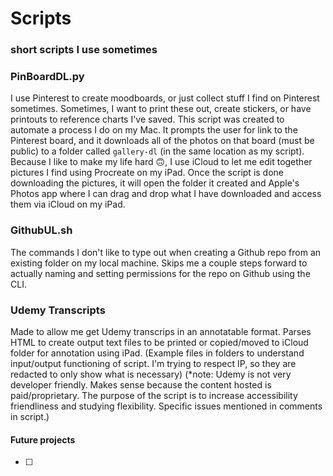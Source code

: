 # Scripts
### short scripts I use sometimes

### PinBoardDL.py
I use Pinterest to create moodboards, or just collect stuff I find on Pinterest sometimes. Sometimes, I want to print these out, create stickers, or have printouts to reference charts I've saved. This script was created to automate a process I do on my Mac. It prompts the user for link to the Pinterest board, and it downloads all of the photos on that board (must be public) to a folder called `gallery-dl` (in the same location as my script). Because I like to make my life hard :upside_down_face:, I use iCloud to let me edit together pictures I find using Procreate on my iPad. Once the script is done downloading the pictures, it will open the folder it created and Apple's Photos app where I can drag and drop what I have downloaded and access them via iCloud on my iPad.


### GithubUL.sh
The commands I don't like to type out when creating a Github repo from an existing folder on my local machine. Skips me a couple steps forward to actually naming and setting permissions for the repo on Github using the CLI.

### Udemy Transcripts
Made to allow me get Udemy transcrips in an annotatable format. Parses HTML to create output text files to be printed or copied/moved to iCloud folder for annotation using iPad. (Example files in folders to understand input/output functioning of script. I'm trying to respect IP, so they are redacted to only show what is necessary)
(*note: Udemy is not very developer friendly. Makes sense because the content hosted is paid/proprietary. The purpose of the script is to increase accessibility friendliness and studying flexibility. Specific issues mentioned in comments in script.)




<h4>Future projects</h4>

- [ ] <next>
